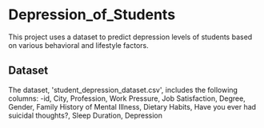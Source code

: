 # Depression_of_Students
This project uses a dataset to predict depression levels of students based on various behavioral and lifestyle factors.


## Dataset

The dataset, 'student_depression_dataset.csv', includes the following columns:
-id, City, Profession, Work Pressure, Job Satisfaction, Degree, Gender, Family History of Mental Illness, Dietary Habits, Have you ever had suicidal thoughts?, Sleep Duration, Depression
